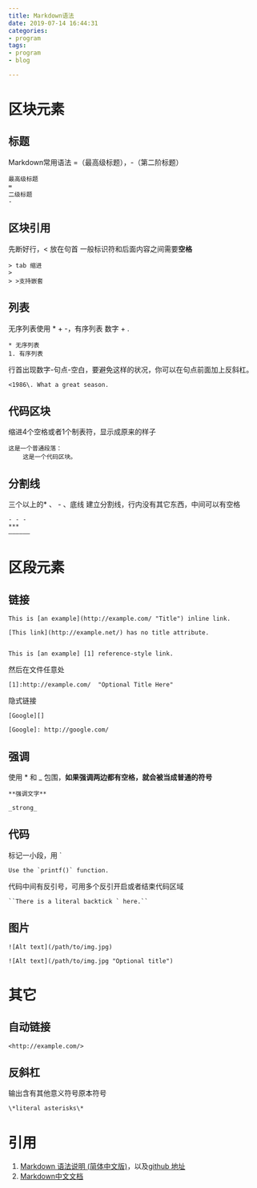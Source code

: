 ```yaml
---
title: Markdown语法
date: 2019-07-14 16:44:31
categories:
- program
tags:
- program
- blog

---
```


区块元素
===

标题
---
Markdown常用语法 =（最高级标题），-（第二阶标题）

	最高级标题
	=
	二级标题
	-
	

区块引用
---
先断好行，< 放在句首  一般标识符和后面内容之间需要**空格**

	> tab 缩进
	> 
	> >支持嵌套
	


列表
---
无序列表使用 * + -，有序列表 数字 + .

	* 无序列表
	1. 有序列表
	

行首出现数字-句点-空白，要避免这样的状况，你可以在句点前面加上反斜杠。

	<1986\. What a great season.
	
代码区块
---
缩进4个空格或者1个制表符，显示成原来的样子

	这是一个普通段落：
    	这是一个代码区块。
	
	
分割线
---
三个以上的* 、 - 、底线 建立分割线，行内没有其它东西，中间可以有空格

	- - -
	***
	——————
	

区段元素
===
链接
---

	This is [an example](http://example.com/ "Title") inline link.
	
	[This link](http://example.net/) has no title attribute.

	
	This is [an example] [1] reference-style link.
然后在文件任意处

	[1]:http://example.com/  "Optional Title Here"

隐式链接

	[Google][]

	[Google]: http://google.com/
	
	
强调
---
使用 * 和 _	包围，**如果强调两边都有空格，就会被当成普通的符号**
	
	**强调文字**

	_strong_
	

代码
---
标记一小段，用  `

	Use the `printf()` function.

代码中间有反引号，可用多个反引开启或者结束代码区域

	``There is a literal backtick ` here.``
	

图片
---
	![Alt text](/path/to/img.jpg)

	![Alt text](/path/to/img.jpg "Optional title")
	

其它
===

自动链接
---

	<http://example.com/>
	

反斜杠
---
输出含有其他意义符号原本符号

	\*literal asterisks\*


引用
===
1. [Markdown 语法说明 (简体中文版)](http://wow.kuapp.com/markdown/)，以及[github 地址](https://github.com/riku/Markdown-Syntax-CN/)
2. [Markdown中文文档](https://markdown-zh.readthedocs.io/en/latest/)